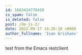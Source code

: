 ```yaml
---
id: 1663424778419
is_spam: false
is_deleted: false
post: /de-js-2/
date: 2022-09-17 14:26:18 +0000
author_fullname: 'Ivan Grishaev'
---
```


test from the Emacs restclient
